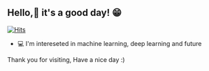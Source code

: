 ## Hello,👋 it's a good day! 😁

[![Hits](https://hits.seeyoufarm.com/api/count/incr/badge.svg?url=https%3A%2F%2Fgithub.com%2FKZunT&count_bg=%23070707&title_bg=%236BC0F7&icon=&icon_color=%23F7F3F3&title=hits&edge_flat=false)](https://hits.seeyoufarm.com)

- 💻 I'm intereseted in machine learning, deep learning and future

Thank you for visiting, Have a nice day :)
